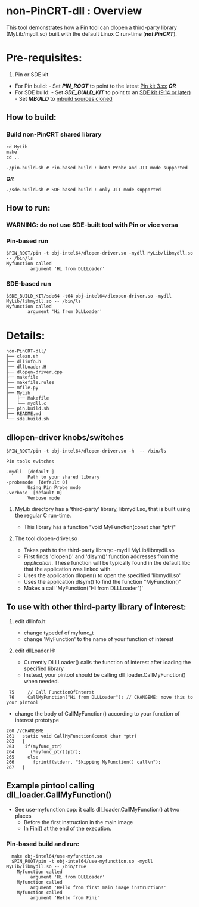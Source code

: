 # non-PinCRT-dll : Overview
This tool demonstrates how a Pin tool can dlopen a third-party library (MyLib/mydll.so) built with the default Linux C run-time (***not PinCRT***).

# Pre-requisites:
1.  Pin or SDE kit
   - For Pin build:
    - Set ***PIN_ROOT*** to point to the latest [Pin kit 3.xx](https://pintool.intel.com)
  ***OR***
   - For SDE build:
    - Set ***SDE_BUILD_KIT*** to point to an [SDE kit (9.14 or later)](https://www.intel.com/content/www/us/en/developer/articles/tool/software-development-emulator.html)
    - Set ***MBUILD*** to [mbuild sources cloned](https://github.com/intelxed/mbuild.git)

## How to build:
### Build non-PinCRT shared library
```
cd MyLib
make
cd ..
```
```
./pin.build.sh # Pin-based build : both Probe and JIT mode supported
```
  ***OR***
```
./sde.build.sh # SDE-based build : only JIT mode supported
```

## How to run:
### WARNING: do not use SDE-built tool with Pin or vice versa

### Pin-based run
```
$PIN_ROOT/pin -t obj-intel64/dlopen-driver.so -mydll MyLib/libmydll.so -- /bin/ls
Myfunction called
         argument 'Hi from DLLLoader'
```
### SDE-based run
```
$SDE_BUILD_KIT/sde64 -t64 obj-intel64/dleopen-driver.so -mydll MyLib/libmydll.so -- /bin/ls
Myfunction called
        argument 'Hi from DLLLoader' 
```

# Details:
```
non-PinCRT-dll/
├── clean.sh
├── dllinfo.h
├── dllLoader.H
├── dlopen-driver.cpp
├── makefile
├── makefile.rules
├── mfile.py
├── MyLib
│   ├── Makefile
│   └── mydll.c
├── pin.build.sh
├── README.md
└── sde.build.sh
```
## dllopen-driver knobs/switches
```
$PIN_ROOT/pin -t obj-intel64/dlopen-driver.so -h  -- /bin/ls

Pin tools switches

-mydll  [default ]
        Path to your shared library
-probemode  [default 0]
        Using Pin Probe mode
-verbose  [default 0]
        Verbose mode
```


1. MyLib directory has a 'third-party' library, libmydll.so, that is built using the regular C run-time.
    - This library has a function "void MyFunction(const char \*ptr)"

2. The tool dlopen-driver.so
    - Takes path to the third-party library: -mydll MyLib/libmydll.so 
    - First finds 'dlopen()' and 'dlsym()' function addresses from the *application*. These function  will be typically found in the default libc that the application was linked with.
    - Uses the application  dlopen() to open the specified 'libmydll.so'
    - Uses the application dlsym() to find the function "MyFunction()" 
    - Makes a call 'MyFunction("Hi from DLLLoader")'

## To use with other third-party library of interest:
1. edit dllinfo.h:
    - change typedef of myfunc_t
    - change 'MyFunction' to the name of your function of interest

2. edit dllLoader.H:
    - Currently DLLLoader() calls the function of interest after loading the specified library
    - Instead, your pintool should be calling dll_loader.CallMyFunction() when needed.
```
 75     // Call FunctionOfInterst
 76     CallMyFunction("Hi from DLLLoader"); // CHANGEME: move this to your pintool
```

  - change the body of CallMyFunction() according to your function of interest prototype
```
260 //CHANGEME 
261   static void CallMyFunction(const char *ptr)
262   {
263    if(myfunc_ptr)
264      (*myfunc_ptr)(ptr);
265     else
266       fprintf(stderr, "Skipping MyFunction() call\n");
267   }
```
## Example pintool calling dll_loader.CallMyFunction()

- See use-myfunction.cpp:  it calls dll_loader.CallMyFunction() at two places
    - Before the first instruction in the main image
    - In Fini() at the end of the execution.
### Pin-based build and run:
```
  make obj-intel64/use-myfunction.so
  $PIN_ROOT/pin -t obj-intel64/use-myfunction.so -mydll MyLib/libmydll.so -- /bin/true
    Myfunction called
         argument 'Hi from DLLLoader'
    Myfunction called
         argument 'Hello from first main image instruction!'
    Myfunction called
         argument 'Hello from Fini'

```
